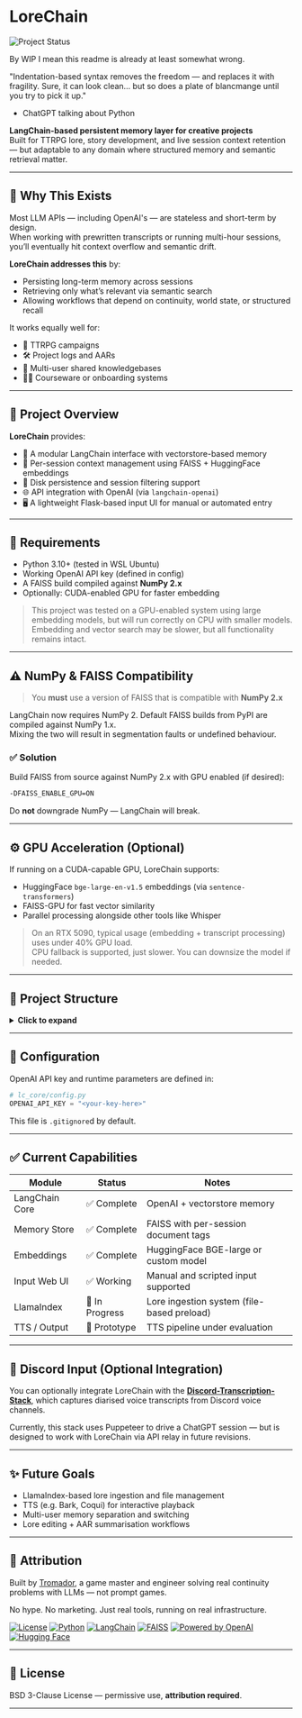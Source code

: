 # LoreChain

![Project Status](https://img.shields.io/badge/status-WIP-yellow)

By WIP I mean this readme is already at least somewhat wrong.

"Indentation-based syntax removes the freedom — and replaces it with fragility. Sure, it can look clean… but so does a plate of blancmange until you try to pick it up."
- ChatGPT talking about Python

**LangChain-based persistent memory layer for creative projects**  
Built for TTRPG lore, story development, and live session context retention — but adaptable to any domain where structured memory and semantic retrieval matter.

---

## 🧠 Why This Exists

Most LLM APIs — including OpenAI's — are stateless and short-term by design.  
When working with prewritten transcripts or running multi-hour sessions, you’ll eventually hit context overflow and semantic drift.

**LoreChain addresses this** by:
- Persisting long-term memory across sessions
- Retrieving only what’s relevant via semantic search
- Allowing workflows that depend on continuity, world state, or structured recall

It works equally well for:
- 📜 TTRPG campaigns
- 🛠 Project logs and AARs
- 🧾 Multi-user shared knowledgebases
- 🧑‍🏫 Courseware or onboarding systems

---

## 🧩 Project Overview

**LoreChain** provides:

- 🔁 A modular LangChain interface with vectorstore-based memory
- 🧠 Per-session context management using FAISS + HuggingFace embeddings
- 💾 Disk persistence and session filtering support
- 🌐 API integration with OpenAI (via `langchain-openai`)
- 🖥️ A lightweight Flask-based input UI for manual or automated entry

---

## 🚀 Requirements

- Python 3.10+ (tested in WSL Ubuntu)
- Working OpenAI API key (defined in config)
- A FAISS build compiled against **NumPy 2.x**
- Optionally: CUDA-enabled GPU for faster embedding

> This project was tested on a GPU-enabled system using large embedding models, but will run correctly on CPU with smaller models.  
> Embedding and vector search may be slower, but all functionality remains intact.

---

## ⚠️ NumPy & FAISS Compatibility

> You **must** use a version of FAISS that is compatible with **NumPy 2.x**

LangChain now requires NumPy 2. Default FAISS builds from PyPI are compiled against NumPy 1.x.  
Mixing the two will result in segmentation faults or undefined behaviour.

### ✅ Solution

Build FAISS from source against NumPy 2.x with GPU enabled (if desired):

```bash
-DFAISS_ENABLE_GPU=ON
```

Do **not** downgrade NumPy — LangChain will break.

---

## ⚙️ GPU Acceleration (Optional)

If running on a CUDA-capable GPU, LoreChain supports:
- HuggingFace `bge-large-en-v1.5` embeddings (via `sentence-transformers`)
- FAISS-GPU for fast vector similarity
- Parallel processing alongside other tools like Whisper

> On an RTX 5090, typical usage (embedding + transcript processing) uses under 40% GPU load.  
> CPU fallback is supported, just slower. You can downsize the model if needed.

---

## 📁 Project Structure

<details><summary><strong>Click to expand</strong></summary>

```
LoreChain/
├── README.md
├── docs/
│   ├── core.md
│   ├── input_interface.md
│   └── memory.md
├── lc_input_interface/
│   ├── app.py
│   ├── langchain_relay.py
│   ├── input_providers/
│   │   ├── __init__.py
│   │   ├── live.py
│   │   └── manual.py
│   ├── lc_core/
│   │   ├── __init__.py
│   │   ├── bge_embedding.py
│   │   ├── chain_manager.py
│   │   ├── config.py
│   │   ├── config_sample.py
│   │   ├── memory_manager.py
│   │   └── vectorstore/
│   │       ├── index.faiss
│   │       └── index.pkl
│   ├── lc_memory/
│   │   ├── __init__.py
│   │   ├── memory_store.py
│   │   └── session_manager.py
│   ├── static/
│   └── templates/
│       └── input_form.html
```

</details>

---

## 💬 Configuration

OpenAI API key and runtime parameters are defined in:

```python
# lc_core/config.py
OPENAI_API_KEY = "<your-key-here>"
```

This file is `.gitignore`d by default.

---

## ✅ Current Capabilities

| Module         | Status       | Notes                                       |
|----------------|--------------|---------------------------------------------|
| LangChain Core | ✅ Complete   | OpenAI + vectorstore memory                 |
| Memory Store   | ✅ Complete   | FAISS with per-session document tags        |
| Embeddings     | ✅ Complete   | HuggingFace BGE-large or custom model       |
| Input Web UI   | ✅ Working    | Manual and scripted input supported         |
| LlamaIndex     | 🚧 In Progress| Lore ingestion system (file-based preload)  |
| TTS / Output   | 🧪 Prototype  | TTS pipeline under evaluation               |

---

## 📢 Discord Input (Optional Integration)

You can optionally integrate LoreChain with the [**Discord-Transcription-Stack**](https://github.com/Tromador/Discord-Transcription-Stack), which captures diarised voice transcripts from Discord voice channels.

Currently, this stack uses Puppeteer to drive a ChatGPT session — but is designed to work with LoreChain via API relay in future revisions.

---

## ✨ Future Goals

- LlamaIndex-based lore ingestion and file management
- TTS (e.g. Bark, Coqui) for interactive playback
- Multi-user memory separation and switching
- Lore editing + AAR summarisation workflows

---

## 🤝 Attribution

Built by [Tromador](https://github.com/Tromador), a game master and engineer solving real continuity problems with LLMs — not prompt games.

No hype. No marketing. Just real tools, running on real infrastructure.

[![License](https://img.shields.io/github/license/Tromador/LoreChain)](https://github.com/Tromador/LoreChain/blob/main/LICENSE)
[![Python](https://img.shields.io/badge/python-3.10%2B-blue.svg)](https://www.python.org/downloads/)
[![LangChain](https://img.shields.io/badge/langchain-enabled-green)](https://github.com/hwchase17/langchain)
[![FAISS](https://img.shields.io/badge/FAISS-GPU--Optional-brightgreen)](https://github.com/facebookresearch/faiss)
[![Powered by OpenAI](https://img.shields.io/badge/powered%20by-OpenAI-000000?logo=openai&logoColor=white)](https://openai.com)
[![Hugging Face](https://img.shields.io/badge/embeddings-HuggingFace-orange?logo=huggingface&logoColor=white)](https://huggingface.co)

---

## 📜 License

BSD 3-Clause License — permissive use, **attribution required**.

---
